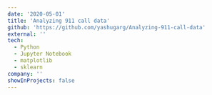 ```yaml
---
date: '2020-05-01'
title: 'Analyzing 911 call data'
github: 'https://github.com/yashugarg/Analyzing-911-call-data'
external: ''
tech:
  - Python
  - Jupyter Notebook
  - matplotlib
  - sklearn
company: ''
showInProjects: false
---
```


